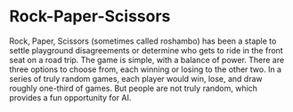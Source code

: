 # Rock-Paper-Scissors

Rock, Paper, Scissors (sometimes called roshambo) has been a staple to settle playground disagreements or determine who gets to ride in the front seat on a road trip. The game is simple, with a balance of power. There are three options to choose from, each winning or losing to the other two. In a series of truly random games, each player would win, lose, and draw roughly one-third of games. But people are not truly random, which provides a fun opportunity for AI.
